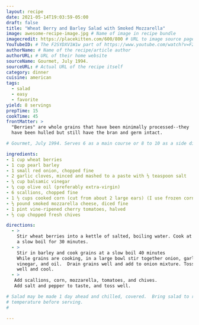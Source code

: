 ```yaml
---
layout: recipe
date: 2021-05-14T19:03:59-05:00
draft: false
title: "Wheat Berry and Barley Salad with Smoked Mozzarella"
image: awesome-recipe-image.jpg # Name of image in recipe bundle
imagecredit: https://placekitten.com/600/800 # URL to image source page, website, or creator
YouTubeID: # The F2SYDXV1W1w part of https://www.youtube.com/watch?v=F2SYDXV1W1w
authorName: # Name of the recipe/article author
authorURL: # URL of their home website
sourceName: Gourmet, July 1994.
sourceURL: # Actual URL of the recipe itself
category: dinner
cuisine: american
tags:
  - salad
  - easy
  - favorite
yield: 8 servings
prepTime: 15
cookTime: 45
frontMatter: >
  "Berries" are whole grains that have been minimally processed--they
  have been hulled but still have the bran and germ intact.

# Gourmet, July 1994. Serves 6 as a main course or 8 to 10 as a side dish.

ingredients:
- 1 cup wheat berries  
- 1 cup pearl barley  
- 1 small red onion, chopped fine  
- 2 garlic cloves, minced and mashed to a paste with ½ teaspoon salt  
- ¼ cup balsamic vinegar  
- ¼ cup olive oil (preferably extra-virgin)  
- 6 scallions, chopped fine  
- 1 ½ cups cooked corn (cut from about 2 large ears) (I use frozen corn)  
- ½ pound smoked mozzarella cheese, diced fine  
- 1 pint vine-ripened cherry tomatoes, halved  
- ½ cup chopped fresh chives  

directions:
  - >
    Stir wheat berries into a kettle of salted, boiling water. Cook at
    a slow boil for 30 minutes.
  - >
    Stir in barley and cook grains at a slow boil 40 minutes
    While grains are cooking, in a large bowl stir together onion, garlic paste,
    vinegar, and oil.  Drain grains well and add to onion mixture. Toss mixture
    well and cool.
  - >
   Add scallions, corn, mozzarella, tomatoes, and chives.
   Add salt and pepper to taste, and toss well.

# Salad may be made 1 day ahead and chilled, covered.  Bring salad to room
# temperature before serving.
#  

---
```

